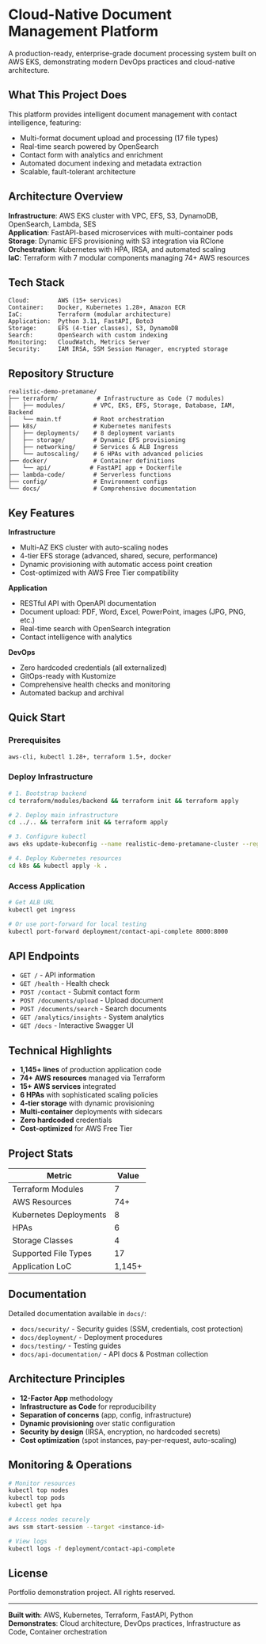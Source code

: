 # Cloud-Native Document Management Platform

A production-ready, enterprise-grade document processing system built on AWS EKS, demonstrating modern DevOps practices and cloud-native architecture.

## What This Project Does

This platform provides intelligent document management with contact intelligence, featuring:
- Multi-format document upload and processing (17 file types)
- Real-time search powered by OpenSearch
- Contact form with analytics and enrichment
- Automated document indexing and metadata extraction
- Scalable, fault-tolerant architecture

## Architecture Overview

**Infrastructure**: AWS EKS cluster with VPC, EFS, S3, DynamoDB, OpenSearch, Lambda, SES  
**Application**: FastAPI-based microservices with multi-container pods  
**Storage**: Dynamic EFS provisioning with S3 integration via RClone  
**Orchestration**: Kubernetes with HPA, IRSA, and automated scaling  
**IaC**: Terraform with 7 modular components managing 74+ AWS resources

## Tech Stack

```
Cloud:        AWS (15+ services)
Container:    Docker, Kubernetes 1.28+, Amazon ECR
IaC:          Terraform (modular architecture)
Application:  Python 3.11, FastAPI, Boto3
Storage:      EFS (4-tier classes), S3, DynamoDB
Search:       OpenSearch with custom indexing
Monitoring:   CloudWatch, Metrics Server
Security:     IAM IRSA, SSM Session Manager, encrypted storage
```

## Repository Structure

```
realistic-demo-pretamane/
├── terraform/           # Infrastructure as Code (7 modules)
│   ├── modules/        # VPC, EKS, EFS, Storage, Database, IAM, Backend
│   └── main.tf         # Root orchestration
├── k8s/                # Kubernetes manifests
│   ├── deployments/    # 8 deployment variants
│   ├── storage/        # Dynamic EFS provisioning
│   ├── networking/     # Services & ALB Ingress
│   └── autoscaling/    # 6 HPAs with advanced policies
├── docker/             # Container definitions
│   └── api/           # FastAPI app + Dockerfile
├── lambda-code/        # Serverless functions
├── config/             # Environment configs
└── docs/               # Comprehensive documentation
```

## Key Features

**Infrastructure**
- Multi-AZ EKS cluster with auto-scaling nodes
- 4-tier EFS storage (advanced, shared, secure, performance)
- Dynamic provisioning with automatic access point creation
- Cost-optimized with AWS Free Tier compatibility

**Application**
- RESTful API with OpenAPI documentation
- Document upload: PDF, Word, Excel, PowerPoint, images (JPG, PNG, etc.)
- Real-time search with OpenSearch integration
- Contact intelligence with analytics

**DevOps**
- Zero hardcoded credentials (all externalized)
- GitOps-ready with Kustomize
- Comprehensive health checks and monitoring
- Automated backup and archival

## Quick Start

### Prerequisites
```bash
aws-cli, kubectl 1.28+, terraform 1.5+, docker
```

### Deploy Infrastructure
```bash
# 1. Bootstrap backend
cd terraform/modules/backend && terraform init && terraform apply

# 2. Deploy main infrastructure
cd ../.. && terraform init && terraform apply

# 3. Configure kubectl
aws eks update-kubeconfig --name realistic-demo-pretamane-cluster --region ap-southeast-1

# 4. Deploy Kubernetes resources
cd k8s && kubectl apply -k .
```

### Access Application
```bash
# Get ALB URL
kubectl get ingress

# Or use port-forward for local testing
kubectl port-forward deployment/contact-api-complete 8000:8000
```

## API Endpoints

- `GET /` - API information
- `GET /health` - Health check
- `POST /contact` - Submit contact form
- `POST /documents/upload` - Upload document
- `POST /documents/search` - Search documents
- `GET /analytics/insights` - System analytics
- `GET /docs` - Interactive Swagger UI

## Technical Highlights

- **1,145+ lines** of production application code
- **74+ AWS resources** managed via Terraform
- **15+ AWS services** integrated
- **6 HPAs** with sophisticated scaling policies
- **4-tier storage** with dynamic provisioning
- **Multi-container** deployments with sidecars
- **Zero hardcoded** credentials
- **Cost-optimized** for AWS Free Tier

## Project Stats

| Metric | Value |
|--------|-------|
| Terraform Modules | 7 |
| AWS Resources | 74+ |
| Kubernetes Deployments | 8 |
| HPAs | 6 |
| Storage Classes | 4 |
| Supported File Types | 17 |
| Application LoC | 1,145+ |

## Documentation

Detailed documentation available in `docs/`:
- `docs/security/` - Security guides (SSM, credentials, cost protection)
- `docs/deployment/` - Deployment procedures
- `docs/testing/` - Testing guides
- `docs/api-documentation/` - API docs & Postman collection

## Architecture Principles

- **12-Factor App** methodology
- **Infrastructure as Code** for reproducibility
- **Separation of concerns** (app, config, infrastructure)
- **Dynamic provisioning** over static configuration
- **Security by design** (IRSA, encryption, no hardcoded secrets)
- **Cost optimization** (spot instances, pay-per-request, auto-scaling)

## Monitoring & Operations

```bash
# Monitor resources
kubectl top nodes
kubectl top pods
kubectl get hpa

# Access nodes securely
aws ssm start-session --target <instance-id>

# View logs
kubectl logs -f deployment/contact-api-complete
```

## License

Portfolio demonstration project. All rights reserved.

---

**Built with**: AWS, Kubernetes, Terraform, FastAPI, Python  
**Demonstrates**: Cloud architecture, DevOps practices, Infrastructure as Code, Container orchestration
